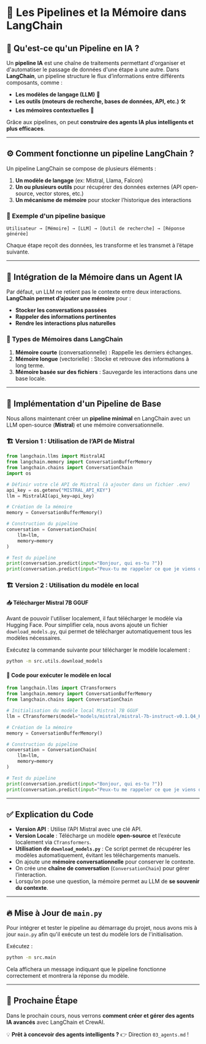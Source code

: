 # 📘 Les Pipelines et la Mémoire dans LangChain

## 🧐 Qu'est-ce qu'un Pipeline en IA ?
Un **pipeline IA** est une chaîne de traitements permettant d'organiser et d'automatiser le passage de données d'une étape à une autre. Dans **LangChain**, un pipeline structure le flux d’informations entre différents composants, comme :
- **Les modèles de langage (LLM)** 🧠
- **Les outils (moteurs de recherche, bases de données, API, etc.)** 🛠
- **Les mémoires contextuelles** 💾

Grâce aux pipelines, on peut **construire des agents IA plus intelligents et plus efficaces**.

---

## ⚙️ Comment fonctionne un pipeline LangChain ?
Un pipeline LangChain se compose de plusieurs éléments :
1. **Un modèle de langage** (ex: Mistral, Llama, Falcon)
2. **Un ou plusieurs outils** pour récupérer des données externes (API open-source, vector stores, etc.)
3. **Un mécanisme de mémoire** pour stocker l’historique des interactions

### 🔹 Exemple d'un pipeline basique
```
Utilisateur → [Mémoire] → [LLM] → [Outil de recherche] → [Réponse générée]
```
Chaque étape reçoit des données, les transforme et les transmet à l’étape suivante.

---

## 🔗 Intégration de la Mémoire dans un Agent IA
Par défaut, un LLM ne retient pas le contexte entre deux interactions. **LangChain permet d’ajouter une mémoire** pour :
- **Stocker les conversations passées**
- **Rappeler des informations pertinentes**
- **Rendre les interactions plus naturelles**

### 📌 Types de Mémoires dans LangChain
1. **Mémoire courte** (conversationnelle) : Rappelle les derniers échanges.
2. **Mémoire longue** (vectorielle) : Stocke et retrouve des informations à long terme.
3. **Mémoire basée sur des fichiers** : Sauvegarde les interactions dans une base locale.

---

## 📝 Implémentation d'un Pipeline de Base
Nous allons maintenant créer un **pipeline minimal** en LangChain avec un LLM open-source (**Mistral**) et une mémoire conversationnelle.

### 🏗 Version 1 : Utilisation de l’API de Mistral
```python
from langchain.llms import MistralAI
from langchain.memory import ConversationBufferMemory
from langchain.chains import ConversationChain
import os

# Définir votre clé API de Mistral (à ajouter dans un fichier .env)
api_key = os.getenv("MISTRAL_API_KEY")
llm = MistralAI(api_key=api_key)

# Création de la mémoire
memory = ConversationBufferMemory()

# Construction du pipeline
conversation = ConversationChain(
    llm=llm,
    memory=memory
)

# Test du pipeline
print(conversation.predict(input="Bonjour, qui es-tu ?"))
print(conversation.predict(input="Peux-tu me rappeler ce que je viens de dire ?"))
```

### 🏗 Version 2 : Utilisation du modèle en local
#### 📥 Télécharger Mistral 7B GGUF
Avant de pouvoir l'utiliser localement, il faut télécharger le modèle via Hugging Face. Pour simplifier cela, nous avons ajouté un fichier `download_models.py`, qui permet de télécharger automatiquement tous les modèles nécessaires.

Exécutez la commande suivante pour télécharger le modèle localement :
```bash
python -m src.utils.download_models
```

#### 🔹 Code pour exécuter le modèle en local
```python
from langchain.llms import CTransformers
from langchain.memory import ConversationBufferMemory
from langchain.chains import ConversationChain

# Initialisation du modèle local Mistral 7B GGUF
llm = CTransformers(model="models/mistral/mistral-7b-instruct-v0.1.Q4_K_M.gguf")

# Création de la mémoire
memory = ConversationBufferMemory()

# Construction du pipeline
conversation = ConversationChain(
    llm=llm,
    memory=memory
)

# Test du pipeline
print(conversation.predict(input="Bonjour, qui es-tu ?"))
print(conversation.predict(input="Peux-tu me rappeler ce que je viens de dire ?"))
```

---

## ✅ Explication du Code
- **Version API** : Utilise l’API Mistral avec une clé API.
- **Version Locale** : Télécharge un modèle **open-source** et l’exécute localement via `CTransformers`.
- **Utilisation de `download_models.py`** : Ce script permet de récupérer les modèles automatiquement, évitant les téléchargements manuels.
- On ajoute une **mémoire conversationnelle** pour conserver le contexte.
- On crée une **chaîne de conversation** (`ConversationChain`) pour gérer l’interaction.
- Lorsqu’on pose une question, la mémoire permet au LLM de **se souvenir du contexte**.

---

## 🔥 Mise à Jour de `main.py`
Pour intégrer et tester le pipeline au démarrage du projet, nous avons mis à jour `main.py` afin qu'il exécute un test du modèle lors de l'initialisation.

Exécutez :
```bash
python -m src.main
```
Cela affichera un message indiquant que le pipeline fonctionne correctement et montrera la réponse du modèle.

---

## 🚀 Prochaine Étape
Dans le prochain cours, nous verrons **comment créer et gérer des agents IA avancés** avec LangChain et CrewAI.

💡 **Prêt à concevoir des agents intelligents ?** 👉 Direction `03_agents.md` !
